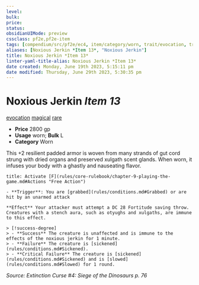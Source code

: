 ```yaml
---
level:
bulk:
price:
status:
obsidianUIMode: preview
cssclass: pf2e,pf2e-item
tags: [compendium/src/pf2e/ec4, item/category/worn, trait/evocation, trait/magical, trait/rare]
aliases: [Noxious Jerkin *Item 13*, "Noxious Jerkin"]
title: Noxious Jerkin *Item 13*
linter-yaml-title-alias: Noxious Jerkin *Item 13*
date created: Monday, June 19th 2023, 5:15:11 pm
date modified: Thursday, June 29th 2023, 5:30:35 pm
---
```


# Noxious Jerkin *Item 13*

[evocation](rules/traits/evocation.md) [magical](rules/traits/magical.md) [rare](rules/traits/rare.md)  

- **Price** 2800 gp
- **Usage** worn; **Bulk** L
- **Category** Worn

This +2 resilient padded armor is woven from many strands of gut cord strung with dried organs and preserved xulgath scent glands. When worn, it infuses your body with a ghastly and nauseating flavor.

```ad-embed-ability
title: Activate [F](rules/core-rulebook/chapter-9-playing-the-game.md#Actions "Free Action")

- **Trigger**: You are [grabbed](rules/conditions.md#Grabbed) or are hit by an unarmed attack

**Effect** Your attacker must attempt a DC 28 Fortitude saving throw. Creatures with a stench aura, such as otyughs and xulgaths, are immune to this effect.

> [!success-degree] 
> - **Success** The creature is unaffected and is immune to the effects of the noxious jerkin for 1 minute.
> - **Failure** The creature is [sickened](rules/conditions.md#Sickened).
> - **Critical Failure** The creature is [sickened](rules/conditions.md#Sickened) and is [slowed](rules/conditions.md#Slowed) for 1 round.
```

*Source: Extinction Curse #4: Siege of the Dinosaurs p. 76*
